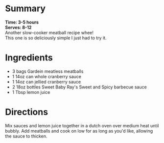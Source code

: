 # Summary
**Time: 3-5 hours**  
**Serves: 8-12**  
Another slow-cooker meatball recipe whee!  
This one is so deliciously simple I just had to try it.

# Ingredients
- 3 bags Gardein meatless meatballs
- 1 14oz can whole cranberry sauce
- 1 14oz can jellied cranberry sauce
- 2 18oz bottles Sweet Baby Ray's Sweet and Spicy barbecue sauce
- 1 Tbsp lemon juice

# Directions
Mix sauces and lemon juice together in a dutch oven over medium heat until bubbly. Add meatballs and cook on low for as long as you'd like, allowing the sauce to thicken.
